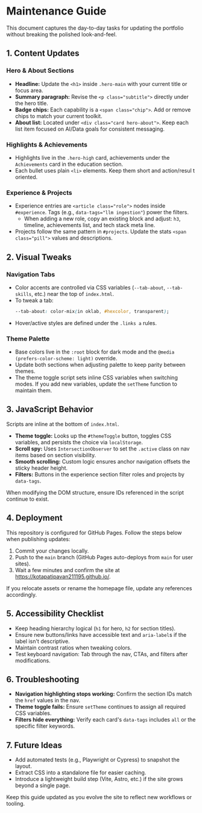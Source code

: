 # Maintenance Guide

This document captures the day-to-day tasks for updating the portfolio without breaking the polished look-and-feel.

## 1. Content Updates

### Hero & About Sections
- **Headline:** Update the `<h1>` inside `.hero-main` with your current title or focus area.
- **Summary paragraph:** Revise the `<p class="subtitle">` directly under the hero title.
- **Badge chips:** Each capability is a `<span class="chip">`. Add or remove chips to match your current toolkit.
- **About list:** Located under `<div class="card hero-about">`. Keep each list item focused on AI/Data goals for consistent messaging.

### Highlights & Achievements
- Highlights live in the `.hero-high` card, achievements under the `Achievements` card in the education section.
- Each bullet uses plain `<li>` elements. Keep them short and action/resul t oriented.

### Experience & Projects
- Experience entries are `<article class="role">` nodes inside `#experience`. Tags (e.g., `data-tags="llm ingestion"`) power the filters.
  - When adding a new role, copy an existing block and adjust: `h3`, timeline, achievements list, and tech stack meta line.
- Projects follow the same pattern in `#projects`. Update the stats `<span class="pill">` values and descriptions.

## 2. Visual Tweaks

### Navigation Tabs
- Color accents are controlled via CSS variables (`--tab-about`, `--tab-skills`, etc.) near the top of `index.html`.
- To tweak a tab:
  ```css
  --tab-about: color-mix(in oklab, #hexcolor, transparent);
  ```
- Hover/active styles are defined under the `.links a` rules.

### Theme Palette
- Base colors live in the `:root` block for dark mode and the `@media (prefers-color-scheme: light)` override.
- Update both sections when adjusting palette to keep parity between themes.
- The theme toggle script sets inline CSS variables when switching modes. If you add new variables, update the `setTheme` function to maintain them.

## 3. JavaScript Behavior

Scripts are inline at the bottom of `index.html`.

- **Theme toggle:** Looks up the `#themeToggle` button, toggles CSS variables, and persists the choice via `localStorage`.
- **Scroll spy:** Uses `IntersectionObserver` to set the `.active` class on nav items based on section visibility.
- **Smooth scrolling:** Custom logic ensures anchor navigation offsets the sticky header height.
- **Filters:** Buttons in the experience section filter roles and projects by `data-tags`.

When modifying the DOM structure, ensure IDs referenced in the script continue to exist.

## 4. Deployment

This repository is configured for GitHub Pages. Follow the steps below when publishing updates:

1. Commit your changes locally.
2. Push to the `main` branch (GitHub Pages auto-deploys from `main` for user sites).
3. Wait a few minutes and confirm the site at <https://kotapatipavan211195.github.io/>.

If you relocate assets or rename the homepage file, update any references accordingly.

## 5. Accessibility Checklist
- Keep heading hierarchy logical (`h1` for hero, `h2` for section titles).
- Ensure new buttons/links have accessible text and `aria-label`s if the label isn't descriptive.
- Maintain contrast ratios when tweaking colors.
- Test keyboard navigation: Tab through the nav, CTAs, and filters after modifications.

## 6. Troubleshooting
- **Navigation highlighting stops working:** Confirm the section IDs match the `href` values in the nav.
- **Theme toggle fails:** Ensure `setTheme` continues to assign all required CSS variables.
- **Filters hide everything:** Verify each card's `data-tags` includes `all` or the specific filter keywords.

## 7. Future Ideas
- Add automated tests (e.g., Playwright or Cypress) to snapshot the layout.
- Extract CSS into a standalone file for easier caching.
- Introduce a lightweight build step (Vite, Astro, etc.) if the site grows beyond a single page.

Keep this guide updated as you evolve the site to reflect new workflows or tooling.
